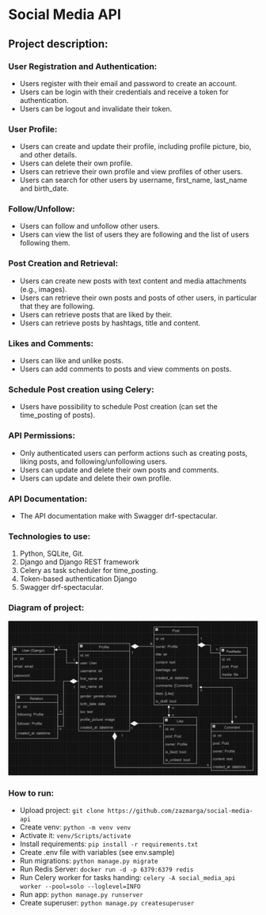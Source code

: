 # Social Media API

## Project description:
### User Registration and Authentication:
* Users register with their email and password to create an account.
* Users can be login with their credentials and receive a token for authentication.
* Users can be logout and invalidate their token.
### User Profile:
* Users can create and update their profile, including profile picture, bio, and other details.
* Users can delete their own profile.
* Users can retrieve their own profile and view profiles of other users.
* Users can search for other users by username, first_name, last_name and birth_date.
### Follow/Unfollow:
* Users can follow and unfollow other users.
* Users can view the list of users they are following and the list of users following them.
### Post Creation and Retrieval:
* Users can create new posts with text content and media attachments (e.g., images).
* Users can retrieve their own posts and posts of other users, in particular that they are following.
* Users can retrieve posts that are liked by their.
* Users can retrieve posts by hashtags, title and content.
### Likes and Comments:
* Users can like and unlike posts. 
* Users can add comments to posts and view comments on posts.

### Schedule Post creation using Celery:
* Users have possibility to schedule Post creation (can set the time_posting of posts).
### API Permissions:
* Only authenticated users can perform actions such as creating posts, liking posts, and following/unfollowing users.
* Users can update and delete their own posts and comments.
* Users can update and delete their own profile.
### API Documentation:
* The API documentation make with Swagger drf-spectacular.


### Technologies to use:
1. Python, SQLite, Git.
2. Django and Django REST framework
3. Celery as task scheduler for time_posting.
4. Token-based authentication Django
5. Swagger drf-spectacular.


### Diagram of project:
![here](diagram.png)

### How to run:
* Upload project: `git clone https://github.com/zazmarga/social-media-api`
* Create venv: `python -m venv venv`
* Activate it: `venv/Scripts/activate`
* Install requirements: `pip install -r requirements.txt`
* Create .env file with variables (see env.sample)
* Run migrations: `python manage.py migrate`
* Run Redis Server: `docker run -d -p 6379:6379 redis`
* Run Celery worker for tasks handing: `celery -A social_media_api worker --pool=solo --loglevel=INFO`
* Run app: `python manage.py runserver`
* Create superuser: `python manage.py createsuperuser`
